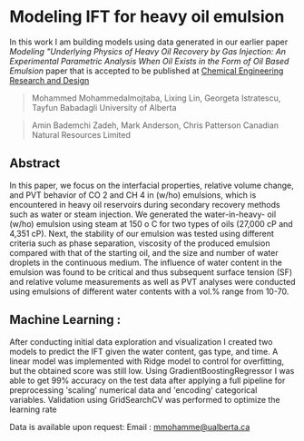 # Modeling IFT for heavy oil emulsion
In this work I am building models using data generated in our earlier paper *Modeling "Underlying Physics of Heavy Oil Recovery by Gas Injection: An Experimental Parametric Analysis When Oil Exists in the Form of Oil Based Emulsion* paper that is accepted to be published at [Chemical Engineering Research and Design](https://www.journals.elsevier.com/chemical-engineering-research-and-design)

> Mohammed Mohammedalmojtaba, Lixing Lin, Georgeta Istratescu, Tayfun Babadagli
> University of Alberta

> Amin Bademchi Zadeh, Mark Anderson, Chris Patterson
> Canadian Natural Resources Limited


**Abstract**
---

In this paper, we focus on the interfacial properties, relative volume change, and PVT behavior
of CO 2 and CH 4 in (w/ho) emulsions, which is encountered in heavy oil reservoirs during
secondary recovery methods such as water or steam injection. We generated the water-in-heavy-
oil (w/ho) emulsion using steam at 150 o C for two types of oils (27,000 cP and 4,351 cP). Next,
the stability of our emulsion was tested using different criteria such as phase separation, viscosity
of the produced emulsion compared with that of the starting oil, and the size and number of
water droplets in the continuous medium. The influence of water content in the emulsion was
found to be critical and thus subsequent surface tension (SF) and relative volume measurements
as well as PVT analyses were conducted using emulsions of different water contents with a
vol.% range from 10-70.

Machine Learning :
---

After conducting initial data exploration and visualization I created two models to predict the IFT given the water content, gas type, and time. A linear model was implemented with Ridge model to control for overfitting, but the obtained score was still low. Using GradientBoostingRegressor I was able to get 99% accuracy on the test data after applying a full pipeline for preprocessing 'scaling' numerical data and 'encoding' categorical variables. Validation using GridSearchCV was performed to optimize the learning rate

Data is available upon request:
Email : mmohamme@ualberta.ca
